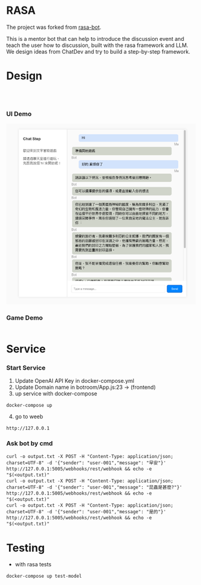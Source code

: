 # RASA
The project was forked from [rasa-bot](https://github.com/Chunshan-Theta/Mentor-MBTI).

This is a mentor bot that can help to introduce the discussion event and teach the user how to discussion, built with the rasa framework and LLM. 
We design ideas from ChatDev and try to build a step-by-step framework. 

# Design

```



```
### UI Demo

![img](./doc/chatroom_01.png)


### Game Demo

```
```

# Service

### Start Service
1. Update OpenAI API Key in docker-compose.yml
2. Update Domain name in botroom/App.js:23 -> (frontend)
3. up service with docker-compose
```
docker-compose up
```
4. go to weeb
```
http://127.0.0.1
```

### Ask bot by cmd
```
curl -o output.txt -X POST -H "Content-Type: application/json; charset=UTF-8" -d '{"sender": "user-001","message": "早安"}'  http://127.0.0.1:5005/webhooks/rest/webhook && echo -e "$(<output.txt)"
curl -o output.txt -X POST -H "Content-Type: application/json; charset=UTF-8" -d '{"sender": "user-001","message": "昆蟲是甚麼?"}'  http://127.0.0.1:5005/webhooks/rest/webhook && echo -e "$(<output.txt)"
curl -o output.txt -X POST -H "Content-Type: application/json; charset=UTF-8" -d '{"sender": "user-001","message": "是的"}'  http://127.0.0.1:5005/webhooks/rest/webhook && echo -e "$(<output.txt)"
```


# Testing
- with rasa tests
```
docker-compose up test-model
```


